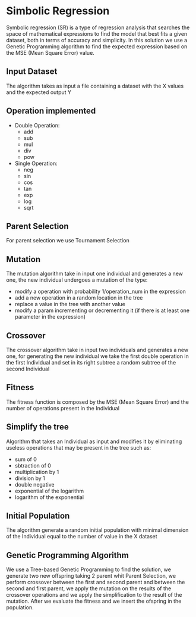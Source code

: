 # Simbolic Regression
Symbolic regression (SR) is a type of regression analysis that searches the space of mathematical expressions to find the model that best fits a given dataset, both in terms of accuracy and simplicity. In this solution we use a Genetic Programming algorithm to find the expected expression based on the MSE (Mean Square Error) value.

## Input Dataset
The algorithm takes as input a file containing a dataset with the X values ​​and the expected output Y

## Operation implemented
- Double Operation:
    - add
    - sub
    - mul
    - div
    - pow
- Single Operation:
    - neg
    - sin
    - cos
    - tan
    - exp
    - log
    - sqrt

## Parent Selection
For parent selection we use Tournament Selection

## Mutation
The mutation algorithm take in input one individual and generates a new one, the new individual undergoes a mutation of the type:
- modify a operation with probability 1/operation_num in the expression
- add a new operation in a random location in the tree
- replace a value in the tree with another value
- modify a param incrementing or decrementing it (if there is at least one parameter in the expression)

## Crossover
The crossover algorithm take in input two individuals and generates a new one, for generating the new individual we take the first double operation in the first Individual and set in its right subtree a random subtree of the second Individual

## Fitness
The fitness function is composed by the MSE (Mean Square Error) and the number of operations present in the Individual

## Simplify the tree
Algorithm that takes an Individual as input and modifies it by eliminating useless operations that may be present in the tree such as:
- sum of 0
- sbtraction of 0
- multiplication by 1
- division by 1
- double negative
- exponential of the logarithm
- logarithm of the exponential

## Initial Population
The algorithm generate a random initial population with minimal dimension of the Individual equal to the number of value in the X dataset

## Genetic Programming Algorithm
We use a Tree-based Genetic Programming to find the solution, we generate two new offspring taking 2 parent whit Parent Selection, we perform crossover between the first and second parent and between the second and first parent, we apply the mutation on the results of the crossover operations and we apply the simplification to the result of the mutation. After we evaluate the fitness and we insert the ofspring in the population.
